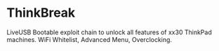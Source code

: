# ThinkBreak
LiveUSB Bootable exploit chain to unlock all features of xx30 ThinkPad machines. WiFi Whitelist, Advanced Menu, Overclocking.
